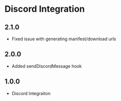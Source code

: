 # Discord Integration

##  2.1.0
- Fixed issue with generating manifest/download urls
##  2.0.0
- Added sendDiscordMessage hook
##  1.0.0
- Discord Integraiton